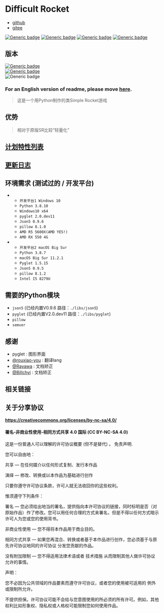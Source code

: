 # Difficult Rocket

- [github](https://github.com/shenjackyuanjie/Difficult-Rocket)
- [gitee](https://gitee.com/shenjackyuanjie/Difficult-Rocket)

[![Generic badge](https://img.shields.io/badge/SemVer-2.0.0-blue.svg)](https://Semver.org/)
[![Generic badge](https://img.shields.io/badge/编写于_Python_版本-3.8.10-blue.svg)](https://Python.org)
[![Generic badge](https://img.shields.io/badge/编写于_Pyglet_版本-2.0dev11-blue.svg)](https://pyglet.org)
[![Generic badge](https://img.shields.io/badge/Python-_3.8_|_3.9-blue.svg)](https://Python.org)

## 版本

[![Generic badge](https://img.shields.io/badge/Release-0.6.0-blue.svg)](https://github.com/shenjackyuanjie/Difficult-Rocket/releases/v0.4.5)
<br/>[![Generic badge](https://img.shields.io/badge/Pre_Release-0.6.0-blue.svg)](https://github.com/shenjackyuanjie/Difficult-Rocket/releases/v0.4.6)
<br/>![Generic badge](https://img.shields.io/badge/Devloping-0.6.1-blue.svg)

### For an English version of readme, please move [here](https://github.com/shenjackyuanjie/Difficult-Rocket).

> 这是一个用Python制作的类Simple Rocket游戏

## 优势

> 相对于原版SR比较“轻量化”

## [计划特性列表](./plan_features)

## [更新日志](./update_logs.md)

## 环境需求 (测试过的 / 开发平台)

-
    - `开发平台1 Windows 10`
    - `Python 3.8.10`
    - `Windows10 x64`
    - `pyglet 2.0.dev11`
    - `Json5 0.9.6`
    - `pillow 8.1.0`
    - `AMD R5 5600X(AMD YES!)`
    - `AMD RX 550 4G`
-
    - `开发平台2 macOS Big Sur`
    - `Python 3.8.7`
    - `macOS Big Sur 11.2.1`
    - `Pyglet 1.5.15`
    - `Json5 0.9.5`
    - `pillow 8.1.2`
    - `Intel I5 8279U`

## 需要的Python模块

- `json5` (已经内置V0.9.6 路径：`./libs/json5`)
- `pyglet` (已经内置V2.0.dev11 路径：`./libs/pyglet`)
- `pillow`
- `semver`

## 感谢

- pyglet : 图形界面
- [@rouxiao-you](https://github.com/ruoxiao-you) : 翻译lang
- [@Rayawa](https://github.com/Rayawa) : 文档矫正
- [@Billchyi](https://github.com/Billchyi) : 文档矫正

## 相关链接

## 关于分享协议

#### https://creativecommons.org/licenses/by-nc-sa/4.0/

#### 署名-非商业性使用-相同方式共享 4.0 国际 (CC BY-NC-SA 4.0)

这是一份普通人可以理解的许可协议概要 (但不是替代) 。 免责声明.

您可以自由地：

共享 — 在任何媒介以任何形式复制、发行本作品

演绎 — 修改、转换或以本作品为基础进行创作

只要你遵守许可协议条款，许可人就无法收回你的这些权利。

惟须遵守下列条件：

署名 — 您必须给出地当的署名，提供指向本许可协议的链接，同时标明是否（对原始作品）作了修改。您可以用任何合理的方式来署名，但是不得以任何方式暗示许可人为您或您的使用背书。

非商业性使用 — 您不得将本作品用于商业目的。

相同方式共享 — 如果您再混合、转换或者基于本作品进行创作，您必须基于与原先许可协议地同的许可协议 分发您贡献的作品。

没有附加限制 — 您不得适用法律术语或者 技术措施 从而限制其他人做许可协议允许的事情。

声明：

您不必因为公共领域的作品要素而遵守许可协议，或者您的使用被可适用的 例外或限制所允许。

不提供担保。许可协议可能不会给与您意图使用的所必须的所有许可。例如，其他权利比如形象权、隐私权或人格权可能限制您如何使用作品。

